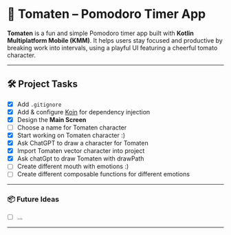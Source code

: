 # 🍅 Tomaten – Pomodoro Timer App


**Tomaten** is a fun and simple Pomodoro timer app built with **Kotlin Multiplatform Mobile (KMM)**.
It helps users stay focused and productive by breaking work into intervals, using a playful UI featuring a cheerful tomato character.


---

## 🛠️ Project Tasks

- [X] Add `.gitignore`
- [X] Add & configure [Koin](https://insert-koin.io) for dependency injection
- [X] Design the **Main Screen**
- [ ] Choose a name for Tomaten character 
- [X] Start working on Tomaten character :)
- [X] Ask ChatGPT to draw a character for Tomaten
- [X] Import Tomaten vector character into project
- [X] Ask chatGpt to draw Tomaten with drawPath
- [ ] Create different mouth with emotions :)
- [ ] Create different composable functions for different emotions

---

### 📦 Future Ideas
- [ ] ...

---

